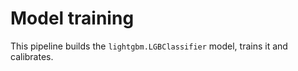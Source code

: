 # Model training

This pipeline builds the `lightgbm.LGBClassifier` model, trains it and calibrates.
